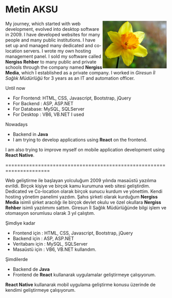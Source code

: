 # Metin AKSU

<img src="nergiss.jpg" width="200" align="right">

My journey, which started with web development, evolved into desktop software in 2009. I have developed websites for many people and many public institutions. I have set up and managed many dedicated and co-location servers. I wrote my own hosting management panel. I sold my software called **Nergiss Rehber** to many public and private schools through the company named **Nergiss Media**, which I established as a private company. I worked in *Giresun İl Sağlık Müdürlüğü* for 3 years as an IT and automation officer.

Until now
* For Frontend: HTML, CSS, Javascript, Bootstrap, jQuery
* For Backend : ASP, ASP.NET
* For Database: MySQL, SQLServer
* For Desktop : VB6, VB.NET
I used

Nowadays
* Backend in **Java**
* I am trying to develop applications using **React** on the frontend.

I am also trying to improve myself on mobile application development using **React Native**.

=====================================================================

Web geliştirme ile başlayan yolculuğum 2009 yılında masaüstü yazılıma evrildi. Birçok kişiye ve birçok kamu kurumuna web sitesi geliştirdim. Dedicated ve Co-location olarak birçok sunucu kurdum ve yönettim. Kendi hosting yönetim panelimi yazdım. Şahıs şirketi olarak kurduğum **Nergiss Media** isimli şirket aracılığı ile birçok devlet okulu ve özel okullara **Nergiss Rehber** isimli yazılımımı sattım. Giresun İl Sağlık Müdürlüğünde bilgi işlem ve otomasyon sorumlusu olarak 3 yıl çalıştım.

Şimdiye kadar
* Frontend için : HTML, CSS, Javascript, Bootstrap, jQuery
* Backend için : ASP, ASP.NET 
* Veritabanı için : MySQL, SQLServer
* Masaüstü için : VB6, VB.NET
kullandım. 

Şimdilerde 
* Backend de **Java**
* Frontend de **React** kullanarak uygulamalar geliştirmeye çalışıyorum.

**React Native** kullanarak mobil uygulama geliştirme konusu üzerinde de kendimi geliştirmeye çalışıyorum.

